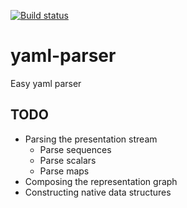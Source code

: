[![Build status](https://ci.appveyor.com/api/projects/status/m4kpney1pa73t0r4?svg=true)](https://ci.appveyor.com/project/ivorob/yaml-parser)

# yaml-parser
Easy yaml parser

## TODO
* Parsing the presentation stream
  * Parse sequences
  * Parse scalars
  * Parse maps
* Composing the representation graph
* Constructing native data structures
